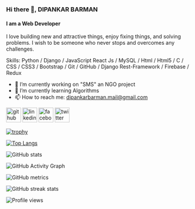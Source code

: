 
### Hi there 👋, DIPANKAR BARMAN
#### I am a Web Developer


I love building new and attractive things, enjoy fixing things, and solving problems. I wish to be someone who never stops and overcomes any challenges.

Skills: Python / Django / JavaScript React Js / MySQL / Html / Html5 /	C / CSS / CSS3 / Bootstrap / Git / GitHub / Django Rest-Framework / Firebase / Redux 

- 🔭 I’m currently working on "SMS" an NGO project 
- 🌱 I’m currently learning Algorithms  
- 📫 How to reach me: dipankarbarman.mail@gmail.com    


[<img src='https://cdn.jsdelivr.net/npm/simple-icons@3.0.1/icons/github.svg' alt='github' height='40'>](https://github.com/dpuman)  [<img src='https://cdn.jsdelivr.net/npm/simple-icons@3.0.1/icons/linkedin.svg' alt='linkedin' height='40'>](https://www.linkedin.com/in/dpuman/)  [<img src='https://cdn.jsdelivr.net/npm/simple-icons@3.0.1/icons/facebook.svg' alt='facebook' height='40'>](https://www.facebook.com/dpumen)  [<img src='https://cdn.jsdelivr.net/npm/simple-icons@3.0.1/icons/twitter.svg' alt='twitter' height='40'>](https://twitter.com/twit_dpu)  

[![trophy](https://github-profile-trophy.vercel.app/?username=dpuman)](https://github.com/ryo-ma/github-profile-trophy)

[![Top Langs](https://github-readme-stats.vercel.app/api/top-langs/?username=dpuman)](https://github.com/anuraghazra/github-readme-stats)

![GitHub stats](https://github-readme-stats.vercel.app/api?username=dpuman&show_icons=true&count_private=true)  

![GitHub Activity Graph](https://activity-graph.herokuapp.com/graph?username=dpuman)  

![GitHub metrics](https://metrics.lecoq.io/dpuman)  

![GitHub streak stats](https://github-readme-streak-stats.herokuapp.com/?user=dpuman)  

![Profile views](https://gpvc.arturio.dev/dpuman)  
